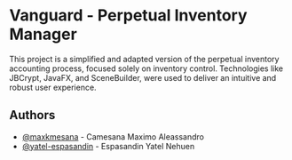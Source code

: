 # Vanguard - Perpetual Inventory Manager

This project is a simplified and adapted version of the perpetual inventory accounting process, focused solely on inventory control. Technologies like JBCrypt, JavaFX, and SceneBuilder, were used to deliver an intuitive and robust user experience.
## Authors

- [@maxkmesana](https://github.com/maxkmesana) - Camesana Maximo Aleassandro
- [@yatel-espasandin](https://github.com/yatel-espasandin) - Espasandin Yatel Nehuen
